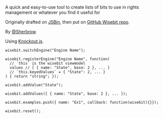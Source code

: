 
A quick and easy-to-use tool to create lists of bits to use in rights management or whatever you find it useful for


Originally drafted on [JSBin](http://jsbin.com/), then put on [GitHub Wisebit repo](https://github.com/sherbrow/wisebit).

By [@Sherbrow](https://twitter.com/Sherbrow).

Using [Knockout.js](http://knockoutjs.com).

```
wisebit.switchEngine("Engine Name");

wisebit.registerEngine("Engine Name", function(
  // `this` is the wisebit viewmodel
  values // [ { name: "State", base: 2 }, ... ]
  // `this.keyedValues` = { "State": 2, ... }
) { return "string"; });

wisebit.addValue("State");

wisebit.addValues([ { name: "State", base: 2 }, ... ]);

wisebit.examples.push({ name: "Ex1", callback: function(wisebit){}});

wisebit.reset();

```